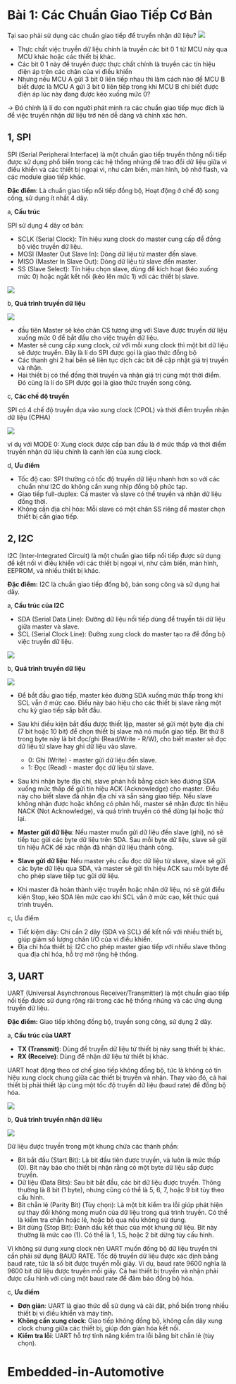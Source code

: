 # Bài 1: Các Chuẩn Giao Tiếp Cơ Bản
Tại sao phải sử dụng các chuẩn giao tiếp để truyền nhận dữ liệu?
![](SendData.png)

+ Thực chất việc truyền dữ liệu chính là truyền các bit 0 1 từ MCU này qua MCU khác hoặc các thiết bị khác.
+ Các bit 0 1 này để truyền được thực chất chính là truyền các tín hiệu điện áp trên các chân của vi điều khiển
+ Nhưng nếu MCU A gửi 3 bit 0 liên tiếp nhau thì làm cách nào để MCU B biết được là MCU A gửi 3 bit 0 liên tiếp trong khi MCU B chỉ biết được điện áp lúc này đang được kéo xuống mức 0?

-> Đó chính là lí do con người phát minh ra các chuẩn giao tiếp mục đích là để việc truyền nhận dữ liệu trở nên dễ dàng và chính xác hơn.

## 1, SPI
SPI (Serial Peripheral Interface) là một chuẩn giao tiếp truyền thông nối tiếp được sử dụng phổ biến trong các hệ thống nhúng để trao đổi dữ liệu giữa vi điều khiển và các thiết bị ngoại vi, như cảm biến, màn hình, bộ nhớ flash, và các module giao tiếp khác. 

**Đặc điểm**: Là chuẩn giao tiếp nối tiếp đồng bộ, Hoạt động ở chế độ song công, sử dụng ít nhất 4 dây.


a, **Cấu trúc**

SPI sử dụng 4 dây cơ bản:

+ SCLK (Serial Clock): Tín hiệu xung clock do master cung cấp để đồng bộ việc truyền dữ liệu.
+ MOSI (Master Out Slave In): Dòng dữ liệu từ master đến slave.
+ MISO (Master In Slave Out): Dòng dữ liệu từ slave đến master.
+ SS (Slave Select): Tín hiệu chọn slave, dùng để kích hoạt (kéo xuống mức 0) hoặc ngắt kết nối (kéo lên mức 1) với các thiết bị slave.

![](SPI.png)

b, **Quá trình truyền dữ liệu**

![](SendData1.png)
+ đầu tiên Master sẽ kéo chân CS tương ứng với Slave được truyền dữ liệu xuống mức 0 để bắt đầu cho việc truyền dữ liệu.
+ Master sẽ cung cấp xung clock, cứ với mỗi xung clock thì một bit dữ liệu sẽ được truyền. Đây là lí do SPI được gọi là giao thức đồng bộ
+ Các thanh ghi 2 hai bên sẽ liên tục dịch các bit để cập nhật giá trị truyền và nhận.
+ Hai thiết bị có thể đồng thời truyền và nhận giá trị cùng một thời điểm. Đó cũng là lí do SPI được gọi là giao thức truyền song công.

c, **Các chế độ truyền** 

SPI có 4 chế độ truyền dựa vào xung clock (CPOL) và thời điểm truyền nhận dữ liệu (CPHA)

![](SendData2.png)

ví dụ với MODE 0: Xung clock được cấp ban đầu là ở mức thấp và thời điểm truyền nhận dữ liệu chính là cạnh lên của xung clock.

d, **Ưu điểm**

+ Tốc độ cao: SPI thường có tốc độ truyền dữ liệu nhanh hơn so với các chuẩn như I2C do không cần xung nhịp đồng bộ phức tạp.
+ Giao tiếp full-duplex: Cả master và slave có thể truyền và nhận dữ liệu đồng thời.
+ Không cần địa chỉ hóa: Mỗi slave có một chân SS riêng để master chọn thiết bị cần giao tiếp.

## 2, I2C
I2C (Inter-Integrated Circuit) là một chuẩn giao tiếp nối tiếp được sử dụng để kết nối vi điều khiển với các thiết bị ngoại vi, như cảm biến, màn hình, EEPROM, và nhiều thiết bị khác.

**Đặc điểm:** I2C là chuẩn giao tiếp đồng bộ, bán song công và sử dụng hai dây.

a, **Cấu trúc của I2C**

+ SDA (Serial Data Line): Đường dữ liệu nối tiếp dùng để truyền tải dữ liệu giữa master và slave.
+ SCL (Serial Clock Line): Đường xung clock do master tạo ra để đồng bộ việc truyền dữ liệu.

![](I2C.png)

b, **Quá trình truyền dữ liệu** 

![](SendData3.png)

+ Để bắt đầu giao tiếp, master kéo đường SDA xuống mức thấp trong khi SCL vẫn ở mức cao. Điều này báo hiệu cho các thiết bị slave rằng một chu kỳ giao tiếp sắp bắt đầu.
+ Sau khi điều kiện bắt đầu được thiết lập, master sẽ gửi một byte địa chỉ (7 bit hoặc 10 bit) để chọn thiết bị slave mà nó muốn giao tiếp. Bit thứ 8 trong byte này là bit đọc/ghi (Read/Write - R/W), cho biết master sẽ đọc dữ liệu từ slave hay ghi dữ liệu vào slave.

    + 0: Ghi (Write) - master gửi dữ liệu đến slave.
    + 1: Đọc (Read) - master đọc dữ liệu từ slave.
+ Sau khi nhận byte địa chỉ, slave phản hồi bằng cách kéo đường SDA xuống mức thấp để gửi tín hiệu ACK (Acknowledge) cho master. Điều này cho biết slave đã nhận địa chỉ và sẵn sàng giao tiếp.
Nếu slave không nhận được hoặc không có phản hồi, master sẽ nhận được tín hiệu NACK (Not Acknowledge), và quá trình truyền có thể dừng lại hoặc thử lại.
+ **Master gửi dữ liệu**: Nếu master muốn gửi dữ liệu đến slave (ghi), nó sẽ tiếp tục gửi các byte dữ liệu trên SDA. Sau mỗi byte dữ liệu, slave sẽ gửi tín hiệu ACK để xác nhận đã nhận dữ liệu thành công.
+ **Slave gửi dữ liệu**: Nếu master yêu cầu đọc dữ liệu từ slave, slave sẽ gửi các byte dữ liệu qua SDA, và master sẽ gửi tín hiệu ACK sau mỗi byte để cho phép slave tiếp tục gửi dữ liệu.
+ Khi master đã hoàn thành việc truyền hoặc nhận dữ liệu, nó sẽ gửi điều kiện Stop, kéo SDA lên mức cao khi SCL vẫn ở mức cao, kết thúc quá trình truyền.

c, Ưu điểm 
+ Tiết kiệm dây: Chỉ cần 2 dây (SDA và SCL) để kết nối với nhiều thiết bị, giúp giảm số lượng chân I/O của vi điều khiển.
+ Địa chỉ hóa thiết bị: I2C cho phép master giao tiếp với nhiều slave thông qua địa chỉ hóa, hỗ trợ mở rộng hệ thống.

## 3, UART
UART (Universal Asynchronous Receiver/Transmitter) là một chuẩn giao tiếp nối tiếp được sử dụng rộng rãi trong các hệ thống nhúng và các ứng dụng truyền dữ liệu.

**Đặc điểm:** Giao tiếp không đồng bộ, truyền song công, sử dụng 2 dây.

a, **Cấu trúc của UART**

+ **TX (Transmit)**: Dùng để truyền dữ liệu từ thiết bị này sang thiết bị khác.
+ **RX (Receive)**: Dùng để nhận dữ liệu từ thiết bị khác.

UART hoạt động theo cơ chế giao tiếp không đồng bộ, tức là không có tín hiệu xung clock chung giữa các thiết bị truyền và nhận. Thay vào đó, cả hai thiết bị phải thiết lập cùng một tốc độ truyền dữ liệu (baud rate) để đồng bộ hóa.

![](UART.png)

b, **Quá trình truyền nhận dữ liệu** 

![](SendData4.png)

Dữ liệu được truyền trong một khung chứa các thành phần:

+ Bit bắt đầu (Start Bit): Là bit đầu tiên được truyền, và luôn là mức thấp (0). Bit này báo cho thiết bị nhận rằng có một byte dữ liệu sắp được truyền.
+ Dữ liệu (Data Bits): Sau bit bắt đầu, các bit dữ liệu được truyền. Thông thường là 8 bit (1 byte), nhưng cũng có thể là 5, 6, 7, hoặc 9 bit tùy theo cấu hình.
+ Bit chẵn lẻ (Parity Bit) (Tùy chọn): Là một bit kiểm tra lỗi giúp phát hiện sự thay đổi không mong muốn của dữ liệu trong quá trình truyền. Có thể là kiểm tra chẵn hoặc lẻ, hoặc bỏ qua nếu không sử dụng.
+ Bit dừng (Stop Bit): Đánh dấu kết thúc của một khung dữ liệu. Bit này thường là mức cao (1). Có thể là 1, 1.5, hoặc 2 bit dừng tùy cấu hình.

Vì không sử dụng xung clock nên UART muốn đồng bộ dữ liệu truyền thì cần phải sử dụng BAUD RATE. Tốc độ truyền dữ liệu được xác định bằng baud rate, tức là số bit được truyền mỗi giây. Ví dụ, baud rate 9600 nghĩa là 9600 bit dữ liệu được truyền mỗi giây.
Cả hai thiết bị truyền và nhận phải được cấu hình với cùng một baud rate để đảm bảo đồng bộ hóa.

c, **Ưu điểm**
+ **Đơn giản**: UART là giao thức dễ sử dụng và cài đặt, phổ biến trong nhiều thiết bị vi điều khiển và máy tính.
+ **Không cần xung clock**: Giao tiếp không đồng bộ, không cần dây xung clock chung giữa các thiết bị, giúp đơn giản hóa kết nối.
+ **Kiểm tra lỗi**: UART hỗ trợ tính năng kiểm tra lỗi bằng bit chẵn lẻ (tùy chọn). 
# Embedded-in-Automotive
